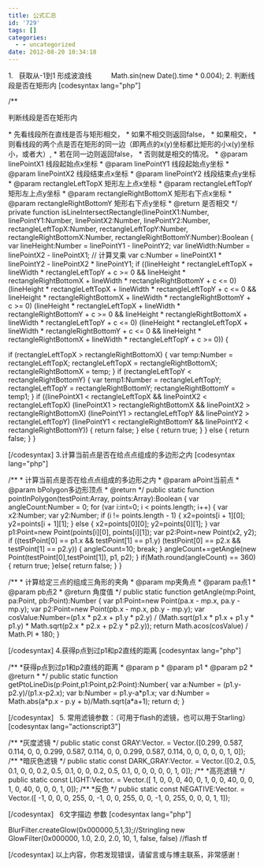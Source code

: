 ```yaml
---
title: 公式汇总
id: '729'
tags: []
categories:
  - - uncategorized
date: 2012-08-20 10:34:18
---
```


1\.   获取从-1到1 形成波浪线          Math.sin(new Date().time \* 0.004); 2. 判断线段是否在矩形内 \[codesyntax lang="php"\]

/\*\* <p>判断线段是否在矩形内 </p>
 \* 先看线段所在直线是否与矩形相交，
 \* 如果不相交则返回false，
 \* 如果相交，
 \* 则看线段的两个点是否在矩形的同一边（即两点的x(y)坐标都比矩形的小x(y)坐标小，或者大）,
 \* 若在同一边则返回false，
 \* 否则就是相交的情况。
 \* @param linePointX1 线段起始点x坐标
 \* @param linePointY1 线段起始点y坐标
 \* @param linePointX2 线段结束点x坐标
 \* @param linePointY2 线段结束点y坐标
 \* @param rectangleLeftTopX 矩形左上点x坐标
 \* @param rectangleLeftTopY 矩形左上点y坐标
 \* @param rectangleRightBottomX 矩形右下点x坐标
 \* @param rectangleRightBottomY 矩形右下点y坐标
 \* @return 是否相交
 \*/
private function isLineIntersectRectangle(linePointX1:Number,
  linePointY1:Number,
  linePointX2:Number,
  linePointY2:Number,
  rectangleLeftTopX:Number,
  rectangleLeftTopY:Number,
  rectangleRightBottomX:Number,
  rectangleRightBottomY:Number):Boolean
{
var  lineHeight:Number = linePointY1 - linePointY2;
var lineWidth:Number = linePointX2 - linePointX1;  // 计算叉乘
var c:Number = linePointX1 \* linePointY2 - linePointX2 \* linePointY1;
if ((lineHeight \* rectangleLeftTopX + lineWidth \* rectangleLeftTopY + c >= 0 && lineHeight \* rectangleRightBottomX + lineWidth \* rectangleRightBottomY + c <= 0)
 (lineHeight \* rectangleLeftTopX + lineWidth \* rectangleLeftTopY + c <= 0 && lineHeight \* rectangleRightBottomX + lineWidth \* rectangleRightBottomY + c >= 0)
 (lineHeight \* rectangleLeftTopX + lineWidth \* rectangleRightBottomY + c >= 0 && lineHeight \* rectangleRightBottomX + lineWidth \* rectangleLeftTopY + c <= 0)
 (lineHeight \* rectangleLeftTopX + lineWidth \* rectangleRightBottomY + c <= 0 && lineHeight \* rectangleRightBottomX + lineWidth \* rectangleLeftTopY + c >= 0))
{

if (rectangleLeftTopX > rectangleRightBottomX) {
var temp:Number = rectangleLeftTopX;
rectangleLeftTopX = rectangleRightBottomX;
rectangleRightBottomX = temp;
}
if (rectangleLeftTopY < rectangleRightBottomY) {
var temp1:Number = rectangleLeftTopY;
rectangleLeftTopY = rectangleRightBottomY;
rectangleRightBottomY = temp1;   }
if ((linePointX1 < rectangleLeftTopX && linePointX2 < rectangleLeftTopX)
 (linePointX1 > rectangleRightBottomX && linePointX2 > rectangleRightBottomX)
 (linePointY1 > rectangleLeftTopY && linePointY2 > rectangleLeftTopY)
 (linePointY1 < rectangleRightBottomY && linePointY2 < rectangleRightBottomY)) {
return false;
} else {
return true;
}
} else {
return false;
}
}

\[/codesyntax\] 3.计算当前点是否在给点点组成的多边形之内 \[codesyntax lang="php"\]

/\*\*
 \* 计算当前点是否在给点点组成的多边形之内
 \* @param aPoint当前点
 \* @param bPolygon多边形顶点
 \* @return
 \*/
public static function pointInPolygon(testPoint:Array, points:Array):Boolean
{
var angleCount:Number = 0;
for (var i:int=0; i < points.length; i++)
{
var x2:Number;
var y2:Number;
if (i != points.length - 1)
{
x2=points\[i + 1\]\[0\];
y2=points\[i + 1\]\[1\];
}
else
{
x2=points\[0\]\[0\];
y2=points\[0\]\[1\];
}
var p1:Point=new Point(points\[i\]\[0\], points\[i\]\[1\]);
var p2:Point=new Point(x2, y2);
if ((testPoint\[0\] == p1.x && testPoint\[1\] == p1.y)  (testPoint\[0\] == p2.x && testPoint\[1\] == p2.y))
{
angleCount=10;
break;
}
angleCount+=getAngle(new Point(testPoint\[0\],testPoint\[1\]), p1, p2);
}
if(Math.round(angleCount) == 360){
return true;
}else{
return false;
}
}

/\*\*
 \* 计算给定三点的组成三角形的夹角
 \* @param mp夹角点
 \* @param pa点1
 \* @param pb点2
 \* @return 角度值
 \*/
public static function getAngle(mp:Point, pa:Point, pb:Point):Number
{
var p1:Point=new Point(pa.x - mp.x, pa.y - mp.y);
var p2:Point=new Point(pb.x - mp.x, pb.y - mp.y);
var cosValue:Number=(p1.x \* p2.x + p1.y \* p2.y) / (Math.sqrt(p1.x \* p1.x + p1.y \* p1.y) \* Math.sqrt(p2.x \* p2.x + p2.y \* p2.y));
return Math.acos(cosValue) / Math.PI \* 180;
}

\[/codesyntax\] 4.获得p点到过p1和p2直线的距离 \[codesyntax lang="php"\]

/\*\*
 \*获得p点到过p1和p2直线的距离
 \* @param p
 \* @param p1
 \* @param p2
 \* @return
 \*
 \*/
public static function getPtoLineDis(p:Point,p1:Point,p2:Point):Number{
var a:Number = (p1.y-p2.y)/(p1.x-p2.x);
var b:Number = p1.y-a\*p1.x;
var d:Number = Math.abs(a\*p.x - p.y + b)/Math.sqrt(a\*a+1);
return d;
}

\[/codesyntax\]   5. 常用滤镜参数：（可用于flash的滤镜，也可以用于Starling） \[codesyntax lang="actionscript3"\]

/\*\*
 \*灰度滤镜
 \*/
public static const GRAY:Vector.<Number> = Vector.<Number>(\[0.299, 0.587, 0.114, 0, 0,
0.299, 0.587, 0.114, 0, 0,
0.299, 0.587, 0.114, 0, 0,
0, 0, 0, 1, 0\]);
/\*\*
 \*暗灰色滤镜
 \*/
public static const DARK\_GRAY:Vector.<Number> = Vector.<Number>(\[0.2, 0.5, 0.1, 0, 0,
0.2, 0.5, 0.1, 0, 0,
0.2, 0.5, 0.1, 0, 0,
0, 0, 0, 1, 0\]);
/\*\*
 \*高亮滤镜
 \*/
public static const LIGHT:Vector.<Number> = Vector.<Number>(\[
1, 0, 0, 0, 40,
0, 1, 0, 0, 40,
0, 0, 1, 0, 40,
0, 0, 0, 1, 0\]);
/\*\*
 \*反色
 \*/
public static const NEGATIVE:Vector.<Number> = Vector.<Number>(\[
-1, 0, 0, 0, 255,
0, -1, 0, 0, 255,
0, 0, -1, 0, 255,
0, 0, 0, 1, 1\]);

\[/codesyntax\]   6文字描边 参数 \[codesyntax lang="php"\]

BlurFilter.createGlow(0x000000,5,1,3);//Stringling
new GlowFilter(0x000000, 1.0, 2.0, 2.0, 10, 1, false, false) //flash tf

\[/codesyntax\] 以上内容，你若发现错误，请留言或与博主联系，非常感谢！